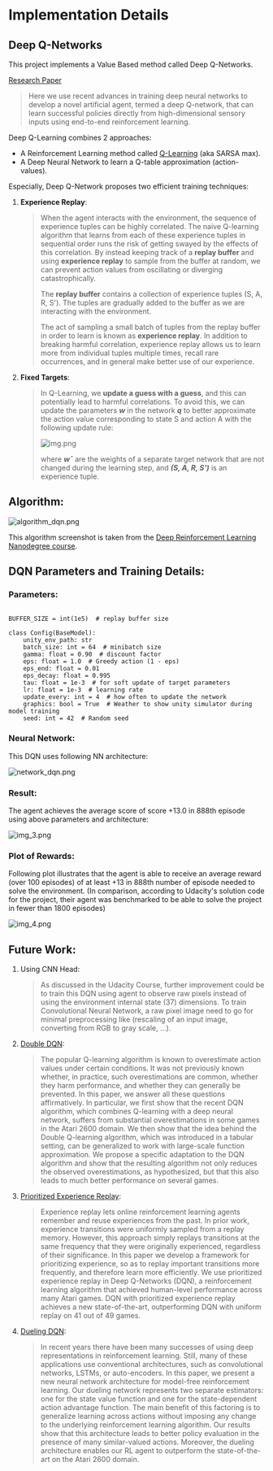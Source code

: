 # Implementation Details

## Deep Q-Networks

This project implements a Value Based method called Deep Q-Networks.

[Research Paper](https://storage.googleapis.com/deepmind-media/dqn/DQNNaturePaper.pdf)

> Here we use recent advances in training deep neural networks to develop a novel artificial agent, termed a deep Q-network, 
that can learn successful policies directly from high-dimensional sensory inputs using end-to-end reinforcement learning. 

Deep Q-Learning combines 2 approaches:
* A Reinforcement Learning method called [Q-Learning](http://citeseerx.ist.psu.edu/viewdoc/download?doi=10.1.1.80.7501&rep=rep1&type=pdf) (aka SARSA max).
* A Deep Neural Network to learn a Q-table approximation (action-values).

Especially, Deep Q-Network proposes two efficient training techniques:

1. **Experience Replay**:
   > When the agent interacts with the environment, the sequence of experience tuples can be highly 
   > correlated. The naive Q-learning algorithm that learns from each of these experience tuples in 
   > sequential order runs the risk of getting swayed by the effects of this correlation. By instead keeping 
   > track of a **replay buffer** and using **experience replay** to sample from the buffer at random, we can 
   > prevent action values from oscillating or diverging catastrophically. 
   > 
   > The **replay buffer** contains a collection of experience tuples (S, A, R, S'). The tuples are gradually 
   > added to the buffer as we are interacting with the environment.
   > 
   > The act of sampling a small batch of tuples from the replay buffer in order to learn is known as **experience replay**.
   > In addition to breaking harmful correlation, experience replay allows us to learn more from individual tuples multiple 
   > times, recall rare occurrences, and in general make better use of our experience.
       
2. **Fixed Targets**:
   > In Q-Learning, we **update a guess with a guess**, and this can potentially lead to harmful correlations. To avoid
   > this, we can update the parameters _**w**_ in the network **_q_** to better approximate the action value corresponding to
   > state S and action A with the following update rule:
   > 
   > ![img.png](resources/images/fixed_target_equation.png)
   > 
   > where **_w¯_** are the weights of a separate target network that are not changed during the learning step,
   > and **_(S, A, R, S')_** is an experience tuple.

## Algorithm:
![algorithm_dqn.png](resources/images/algorithm_dqn.png)

This algorithm screenshot is taken from the [Deep Reinforcement Learning Nanodegree course](https://www.udacity.com/course/deep-reinforcement-learning-nanodegree--nd893).


## DQN Parameters and Training Details:

### Parameters:

```shell

BUFFER_SIZE = int(1e5)  # replay buffer size

class Config(BaseModel):
    unity_env_path: str
    batch_size: int = 64  # minibatch size
    gamma: float = 0.90  # discount factor
    eps: float = 1.0  # Greedy action (1 - eps)
    eps_end: float = 0.01
    eps_decay: float = 0.995
    tau: float = 1e-3  # for soft update of target parameters
    lr: float = 1e-3  # learning rate
    update_every: int = 4  # how often to update the network
    graphics: bool = True  # Weather to show unity simulator during model training
    seed: int = 42  # Random seed

```

### Neural Network:

This DQN uses following NN architecture:

![network_dqn.png](resources/images/network_dqn.png)

### Result:
The agent achieves the average score of score +13.0 in 888th episode using above parameters and architecture:

![img_3.png](resources/images/training_episode_log.png)

### Plot of Rewards:

Following plot illustrates that the agent is able to receive an average reward (over 100 episodes) of at least +13 in 
888th number of episode needed to solve the environment. (In comparison, according to Udacity's solution code for the project, 
their agent was benchmarked to be able to solve the project in fewer than 1800 episodes)

![img_4.png](resources/images/rewards_plot.png)

## Future Work:

1. Using CNN Head:
   > As discussed in the Udacity Course, further improvement could be to train this DQN using agent to observe raw pixels
   > instead of using the environment internal state (37) dimensions. 
   > To train Convolutional Neural Network, a raw pixel image need to go for minimal preprocessing like (rescaling of an 
   > input image, converting from RGB to gray scale, ...).
   
2. [Double DQN](https://arxiv.org/abs/1509.06461):
   > The popular Q-learning algorithm is known to overestimate action values under certain conditions. 
   > It was not previously known whether, in practice, such overestimations are common, whether they harm performance, 
   > and whether they can generally be prevented. In this paper, we answer all these questions affirmatively. 
   > In particular, we first show that the recent DQN algorithm, which combines Q-learning with a deep neural network, 
   > suffers from substantial overestimations in some games in the Atari 2600 domain.
   > We then show that the idea behind the Double Q-learning algorithm, which was introduced in a tabular setting, 
   > can be generalized to work with large-scale function approximation. We propose a specific adaptation to the DQN 
   > algorithm and show that the resulting algorithm not only reduces the observed overestimations, as hypothesized, 
   > but that this also leads to much better performance on several games.

3. [Prioritized Experience Replay](https://arxiv.org/abs/1511.05952):
   > Experience replay lets online reinforcement learning agents remember and reuse experiences from the past. 
   > In prior work, experience transitions were uniformly sampled from a replay memory. However, this approach simply 
   > replays transitions at the same frequency that they were originally experienced, regardless of their significance. 
   > In this paper we develop a framework for prioritizing experience, so as to replay important transitions more 
   > frequently, and therefore learn more efficiently. We use prioritized experience replay in Deep Q-Networks (DQN), 
   > a reinforcement learning algorithm that achieved human-level performance across many Atari games. DQN with prioritized 
   > experience replay achieves a new state-of-the-art, outperforming DQN with uniform replay on 41 out of 49 games.
   
4. [Dueling DQN](https://arxiv.org/abs/1511.06581):
   > In recent years there have been many successes of using deep representations in reinforcement learning. Still, 
   > many of these applications use conventional architectures, such as convolutional networks, LSTMs, or auto-encoders. 
   > In this paper, we present a new neural network architecture for model-free reinforcement learning. Our dueling network 
   > represents two separate estimators: one for the state value function and one for the state-dependent action advantage 
   > function. The main benefit of this factoring is to generalize learning across actions without imposing any change to 
   > the underlying reinforcement learning algorithm. Our results show that this architecture leads to better policy evaluation 
   > in the presence of many similar-valued actions. Moreover, the dueling architecture enables our RL agent to outperform 
   > the state-of-the-art on the Atari 2600 domain.